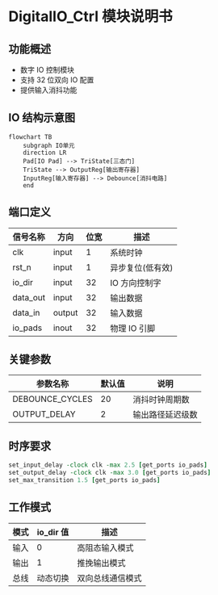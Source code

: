 # DigitalIO_Ctrl 模块说明书

## 功能概述

- 数字 IO 控制模块
- 支持 32 位双向 IO 配置
- 提供输入消抖功能

## IO 结构示意图

```mermaid
flowchart TB
    subgraph IO单元
    direction LR
    Pad[IO Pad] --> TriState[三态门]
    TriState --> OutputReg[输出寄存器]
    InputReg[输入寄存器] --> Debounce[消抖电路]
    end
```

## 端口定义

| 信号名称 | 方向   | 位宽 | 描述             |
| -------- | ------ | ---- | ---------------- |
| clk      | input  | 1    | 系统时钟         |
| rst_n    | input  | 1    | 异步复位(低有效) |
| io_dir   | input  | 32   | IO 方向控制字    |
| data_out | input  | 32   | 输出数据         |
| data_in  | output | 32   | 输入数据         |
| io_pads  | inout  | 32   | 物理 IO 引脚     |

## 关键参数

| 参数名称        | 默认值 | 说明             |
| --------------- | ------ | ---------------- |
| DEBOUNCE_CYCLES | 20     | 消抖时钟周期数   |
| OUTPUT_DELAY    | 2      | 输出路径延迟级数 |

## 时序要求

```tcl
set_input_delay -clock clk -max 2.5 [get_ports io_pads]
set_output_delay -clock clk -max 3.0 [get_ports io_pads]
set_max_transition 1.5 [get_ports io_pads]
```

## 工作模式

| 模式 | io_dir 值 | 描述             |
| ---- | --------- | ---------------- |
| 输入 | 0         | 高阻态输入模式   |
| 输出 | 1         | 推挽输出模式     |
| 总线 | 动态切换  | 双向总线通信模式 |
